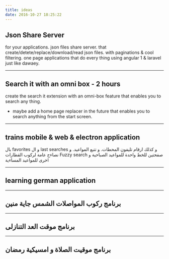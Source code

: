 ```yaml
---
title: ideas
date: 2016-10-27 18:25:22
---
```


## Json Share Server
for your applications. json files share server. 
that create/detete/replace/download/read json files. with paginations & cool filtering. 
one page applications that do every thing using angular 1 & laravel just like dawaey.

---

## Search it with an omni box - 2 hours
create the search it extension with an omni-box feature that enables you to search any thing. 
- maybe add a home page replacer in the future that enables you to search anything from the start screen.

--- 

## trains mobile & web & electron application
بال favorites و ال last searches
و كذلك ارقام تليفون المحطات. و تتبع المواعيد.
و نصاءح عامة لركوب القطارات
Fuzzy search
صفحتين للخط واحدة للمواعيد الصباحية و اخرى للمواعيد المساءية

--- 

## learning german application

---

## برنامج ركوب المواصلات الشمس جاية منين

--- 

## برنامج موقت العد التنازلى

--- 

## برنامج موقيت الصلاة و امسيكية رمضان
























